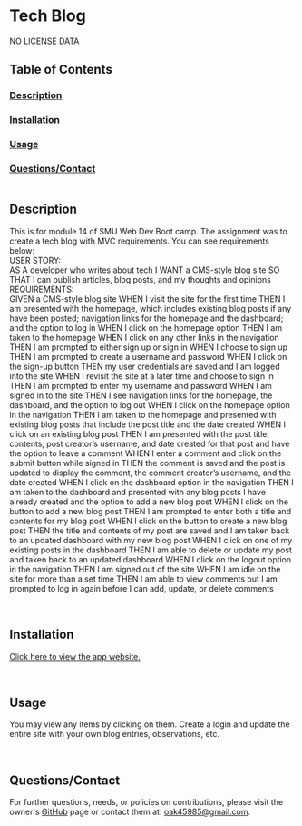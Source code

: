 
# Tech Blog

NO LICENSE DATA

## Table of Contents
### [Description](#des)
### [Installation](#ins)
### [Usage](#use)
### [Questions/Contact](#que)<br><br>

## <a name="des">Description</a>
<p> This is for module 14 of SMU Web Dev Boot camp. The assignment was to create a tech blog with MVC requirements. You can see requirements below:<br>
USER STORY:<br> AS A developer who writes about tech
I WANT a CMS-style blog site
SO THAT I can publish articles, blog posts, and my thoughts and opinions<br>
REQUIREMENTS:<br>
GIVEN a CMS-style blog site
WHEN I visit the site for the first time
THEN I am presented with the homepage, which includes existing blog posts if any have been posted; navigation links for the homepage and the dashboard; and the option to log in
WHEN I click on the homepage option
THEN I am taken to the homepage
WHEN I click on any other links in the navigation
THEN I am prompted to either sign up or sign in
WHEN I choose to sign up
THEN I am prompted to create a username and password
WHEN I click on the sign-up button
THEN my user credentials are saved and I am logged into the site
WHEN I revisit the site at a later time and choose to sign in
THEN I am prompted to enter my username and password
WHEN I am signed in to the site
THEN I see navigation links for the homepage, the dashboard, and the option to log out
WHEN I click on the homepage option in the navigation
THEN I am taken to the homepage and presented with existing blog posts that include the post title and the date created
WHEN I click on an existing blog post
THEN I am presented with the post title, contents, post creator’s username, and date created for that post and have the option to leave a comment
WHEN I enter a comment and click on the submit button while signed in
THEN the comment is saved and the post is updated to display the comment, the comment creator’s username, and the date created
WHEN I click on the dashboard option in the navigation
THEN I am taken to the dashboard and presented with any blog posts I have already created and the option to add a new blog post
WHEN I click on the button to add a new blog post
THEN I am prompted to enter both a title and contents for my blog post
WHEN I click on the button to create a new blog post
THEN the title and contents of my post are saved and I am taken back to an updated dashboard with my new blog post
WHEN I click on one of my existing posts in the dashboard
THEN I am able to delete or update my post and taken back to an updated dashboard
WHEN I click on the logout option in the navigation
THEN I am signed out of the site
WHEN I am idle on the site for more than a set time
THEN I am able to view comments but I am prompted to log in again before I can add, update, or delete comments
 </p><br>


## <a name="ins">Installation</a>
<p> <a href="https://gentle-ocean-95542.herokuapp.com/">Click here to view the app website.<a> </p><br>


## <a name="use">Usage</a>
<p> You may view any items by clicking on them. Create a login and update the entire site with your own blog entries, observations, etc. </p><br>


## <a name="que">Questions/Contact</a>
<p> For further questions, needs, or policies on contributions, please visit the owner's <a href="https://github.com/oak45985">GitHub</a> page or contact them at: <a href="mailto:oak45985@gmail.com">oak45985@gmail.com</a>.</p>
